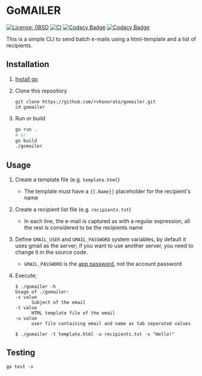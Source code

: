 # GoMAILER

[![License: 0BSD](https://img.shields.io/badge/license-0BSD-informational)](https://opensource.org/licenses/0BSD)
[![CI](https://github.com/rvhonorato/gomailer/actions/workflows/unittest.yml/badge.svg)](https://github.com/rvhonorato/gomailer/actions/workflows/unittest.yml)
[![Codacy Badge](https://app.codacy.com/project/badge/Grade/53caceaf22504b2c8020ca62a6d45367)](https://www.codacy.com/gh/rvhonorato/gomailer/dashboard?utm_source=github.com&utm_medium=referral&utm_content=rvhonorato/gomailer&utm_campaign=Badge_Grade)
[![Codacy Badge](https://app.codacy.com/project/badge/Coverage/53caceaf22504b2c8020ca62a6d45367)](https://www.codacy.com/gh/rvhonorato/gomailer/dashboard?utm_source=github.com&utm_medium=referral&utm_content=rvhonorato/gomailer&utm_campaign=Badge_Coverage)

This is a simple CLI to send batch e-mails using a html-template and a list of recipients.

## Installation

1.  [Install go](https://go.dev/doc/install)

2.  Clone this repository
    ```text
    git clone https://github.com/rvhonorato/gomailer.git
    cd gomailer
    ```

3.  Run or build
    ```bash
    go run .
    # or
    go build
    ./gomailer
    ```

## Usage

1.  Create a template file (e.g. `template.html`)

     - The template must have a `{{.Name}}` placeholder for the recipient's name

2.  Create a recipient list file (e.g. `recipients.txt`)

     - In each line, the e-mail is captured as with a regular expression, all the rest is considered to be the recipients name

3.  Define `GMAIL_USER` and `GMAIL_PASSWORD` system variables, by default it uses gmail as the server; if you want to use another server, you need to change it in the source code.

     - `GMAIL_PASSWORD` is the [app password](https://support.google.com/accounts/answer/185833?hl=en), not the account password

4.  Execute;

    ```text
    $ ./gomailer -h
    Usage of ./gomailer:
    -s value
          Subject of the email
    -t value
          HTML template file of the email
    -u value
          user file containing email and name as tab separated values

    $ ./gomailer -t template.html -u recipients.txt -s "Hello!"
    ```

## Testing

```text
go test -v
```
